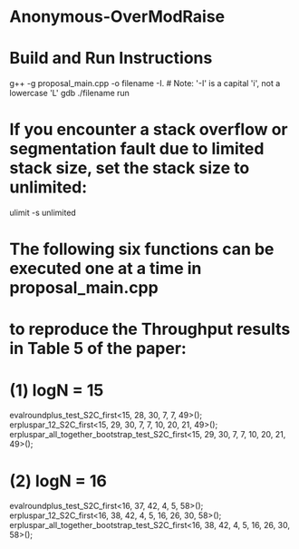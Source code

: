 # Anonymous-OverModRaise

# Build and Run Instructions
g++ -g proposal_main.cpp -o filename -I.    # Note: '-I' is a capital 'i', not a lowercase 'L'
gdb ./filename
run

# If you encounter a stack overflow or segmentation fault due to limited stack size, set the stack size to unlimited:
ulimit -s unlimited

# The following six functions can be executed one at a time in proposal_main.cpp 
# to reproduce the Throughput results in Table 5 of the paper:

# (1) logN = 15
evalroundplus_test_S2C_first<15, 28, 30, 7, 7, 49>();
erpluspar_12_S2C_first<15, 29, 30, 7, 7, 10, 20, 21, 49>();
erpluspar_all_together_bootstrap_test_S2C_first<15, 29, 30, 7, 7, 10, 20, 21, 49>();

# (2) logN = 16
evalroundplus_test_S2C_first<16, 37, 42, 4, 5, 58>();
erpluspar_12_S2C_first<16, 38, 42, 4, 5, 16, 26, 30, 58>();
erpluspar_all_together_bootstrap_test_S2C_first<16, 38, 42, 4, 5, 16, 26, 30, 58>();
